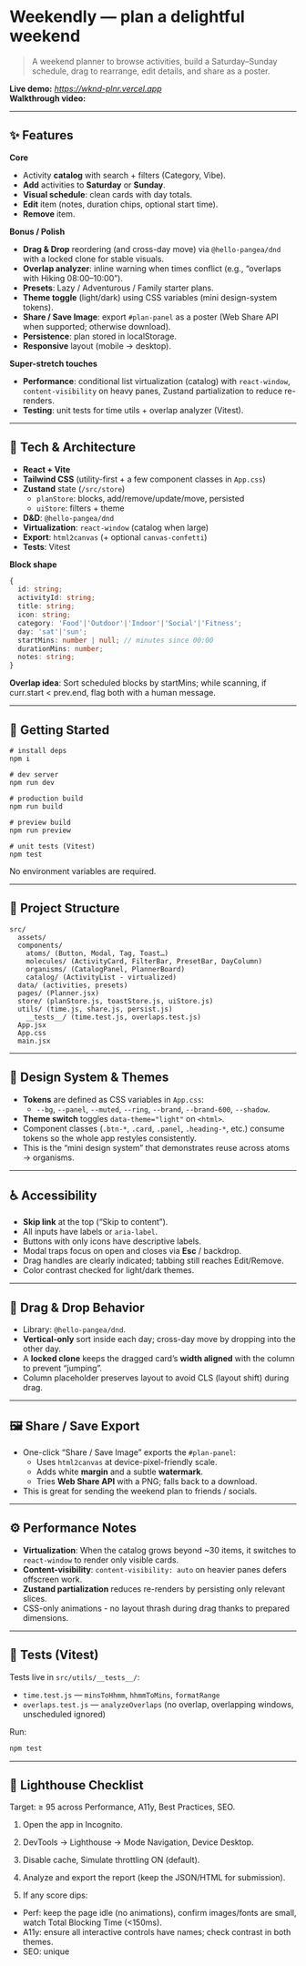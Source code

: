# Weekendly — plan a delightful weekend

> A weekend planner to browse activities, build a Saturday–Sunday schedule, drag to rearrange, edit details, and share as a poster.

**Live demo:** _<https://wknd-plnr.vercel.app>_  
**Walkthrough video:** _<link here>_

---

## ✨ Features

**Core**

- Activity **catalog** with search + filters (Category, Vibe).
- **Add** activities to **Saturday** or **Sunday**.
- **Visual schedule**: clean cards with day totals.
- **Edit** item (notes, duration chips, optional start time).
- **Remove** item.

**Bonus / Polish**

- **Drag & Drop** reordering (and cross-day move) via `@hello-pangea/dnd` with a locked clone for stable visuals.
- **Overlap analyzer**: inline warning when times conflict (e.g., “overlaps with Hiking 08:00–10:00”).
- **Presets**: Lazy / Adventurous / Family starter plans.
- **Theme toggle** (light/dark) using CSS variables (mini design-system tokens).
- **Share / Save Image**: export `#plan-panel` as a poster (Web Share API when supported; otherwise download).
- **Persistence**: plan stored in localStorage.
- **Responsive** layout (mobile → desktop).

**Super-stretch touches**

- **Performance**: conditional list virtualization (catalog) with `react-window`, `content-visibility` on heavy panes, Zustand partialization to reduce re-renders.
- **Testing**: unit tests for time utils + overlap analyzer (Vitest).

---

## 🧱 Tech & Architecture

- **React + Vite**
- **Tailwind CSS** (utility-first + a few component classes in `App.css`)
- **Zustand** state (`/src/store`)
  - `planStore`: blocks, add/remove/update/move, persisted
  - `uiStore`: filters + theme
- **D&D**: `@hello-pangea/dnd`
- **Virtualization**: `react-window` (catalog when large)
- **Export**: `html2canvas` (+ optional `canvas-confetti`)
- **Tests**: Vitest

**Block shape**

```ts
{
  id: string;
  activityId: string;
  title: string;
  icon: string;
  category: 'Food'|'Outdoor'|'Indoor'|'Social'|'Fitness';
  day: 'sat'|'sun';
  startMins: number | null; // minutes since 00:00
  durationMins: number;
  notes: string;
}
```

**Overlap idea**: Sort scheduled blocks by startMins; while scanning, if curr.start < prev.end, flag both with a human message.

---

## 🚀 Getting Started

```
# install deps
npm i

# dev server
npm run dev

# production build
npm run build

# preview build
npm run preview

# unit tests (Vitest)
npm test
```

No environment variables are required.

---

## 📂 Project Structure

```
src/
  assets/
  components/
    atoms/ (Button, Modal, Tag, Toast…)
    molecules/ (ActivityCard, FilterBar, PresetBar, DayColumn)
    organisms/ (CatalogPanel, PlannerBoard)
    catalog/ (ActivityList - virtualized)
  data/ (activities, presets)
  pages/ (Planner.jsx)
  store/ (planStore.js, toastStore.js, uiStore.js)
  utils/ (time.js, share.js, persist.js)
    __tests__/ (time.test.js, overlaps.test.js)
  App.jsx
  App.css
  main.jsx
```

---

## 🎨 Design System & Themes

- **Tokens** are defined as CSS variables in `App.css`:
  - `--bg`, `--panel`, `--muted`, `--ring`, `--brand`, `--brand-600`, `--shadow`.
- **Theme switch** toggles `data-theme="light"` on `<html>`.
- Component classes (`.btn-*`, `.card`, `.panel`, `.heading-*`, etc.) consume tokens so the whole app restyles consistently.
- This is the “mini design system” that demonstrates reuse across atoms → organisms.

---

## ♿ Accessibility

- **Skip link** at the top (“Skip to content”).
- All inputs have labels or `aria-label`.
- Buttons with only icons have descriptive labels.
- Modal traps focus on open and closes via **Esc** / backdrop.
- Drag handles are clearly indicated; tabbing still reaches Edit/Remove.
- Color contrast checked for light/dark themes.

---

## 🧲 Drag & Drop Behavior

- Library: `@hello-pangea/dnd`.
- **Vertical-only** sort inside each day; cross-day move by dropping into the other day.
- A **locked clone** keeps the dragged card’s **width aligned** with the column to prevent “jumping”.
- Column placeholder preserves layout to avoid CLS (layout shift) during drag.

---

## 🖼️ Share / Save Export

- One-click “Share / Save Image” exports the `#plan-panel`:
  - Uses `html2canvas` at device-pixel-friendly scale.
  - Adds white **margin** and a subtle **watermark**.
  - Tries **Web Share API** with a PNG; falls back to a download.
- This is great for sending the weekend plan to friends / socials.

---

## ⚙️ Performance Notes

- **Virtualization**: When the catalog grows beyond ~30 items, it switches to `react-window` to render only visible cards.
- **Content-visibility**: `content-visibility: auto` on heavier panes defers offscreen work.
- **Zustand partialization** reduces re-renders by persisting only relevant slices.
- CSS-only animations - no layout thrash during drag thanks to prepared dimensions.

---

## 🧪 Tests (Vitest)

Tests live in `src/utils/__tests__/`:

- `time.test.js` — `minsToHhmm`, `hhmmToMins`, `formatRange`
- `overlaps.test.js` — `analyzeOverlaps` (no overlap, overlapping windows, unscheduled ignored)

Run:

```bash
npm test
```

---

## 🔎 Lighthouse Checklist

Target: ≥ 95 across Performance, A11y, Best Practices, SEO.

1) Open the app in Incognito.

2) DevTools → Lighthouse → Mode Navigation, Device Desktop.

3) Disable cache, Simulate throttling ON (default).

4) Analyze and export the report (keep the JSON/HTML for submission).

5) If any score dips:

- Perf: keep the page idle (no animations), confirm images/fonts are small, watch Total     Blocking Time (<150ms).
- A11y: ensure all interactive controls have names; check contrast in both themes.
- SEO: unique <title>, <meta name="description">, and semantic headings.

---

## ⚙️ How It Works

**Flow**

1. Catalog data is loaded from `src/data/activities.js`.
2. Interactions (search, filters, theme) update **uiStore** (Zustand).
3. Adding to a day creates a **block** in **planStore** → persisted via `localStorage`.
4. On every plan change:
   - `analyzeOverlaps()` recomputes conflicts for visible cards.
   - Day totals (count + time) are derived from store selectors.
5. Export uses `html2canvas` on `#plan-panel` and triggers Share/Download.

**Why these choices**

- **Zustand** → tiny API, simple selectors, no boilerplate.
- **hello-pangea/dnd** → most stable DnD for lists, great accessibility story.
- **react-window (conditional)** → only kicks in when needed; keeps code small.
- **Tailwind + tokens** → fast iteration; instant theme swap via CSS variables.

---

#### Made with ❤️ by Vansh Nyati
